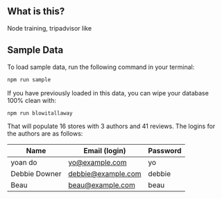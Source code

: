 ## What is this?

Node training, tripadvisor like

## Sample Data

To load sample data, run the following command in your terminal:

```bash
npm run sample
```

If you have previously loaded in this data, you can wipe your database 100% clean with:

```bash
npm run blowitallaway
```

That will populate 16 stores with 3 authors and 41 reviews. The logins for the authors are as follows:

|Name|Email (login)|Password|
|---|---|---|
|yoan do|yo@example.com|yo|
|Debbie Downer|debbie@example.com|debbie|
|Beau|beau@example.com|beau|


